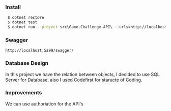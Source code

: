 ### Install
```bash
 $ dotnet restore
 $ dotnet test
 $ dotnet run --project src\Game.Challenge.API\ --urls=http://localhost:5299
 ```
 
 ### Swagger
 
 ```
 http://localhost:5299/swagger/
 ```

 ### Database Design

In this project we have the relation between objects, I decided to use SQL Server for Database. also I used Codefirst for staructe of Coding.

### Improvements

We can use authoriation for the API's